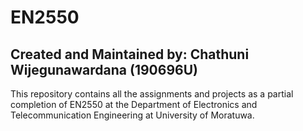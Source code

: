 # EN2550

## Created and Maintained by: Chathuni Wijegunawardana (190696U)

This repository contains all the assignments and projects as a partial completion of EN2550 at the Department of Electronics and Telecommunication Engineering at University of Moratuwa.
